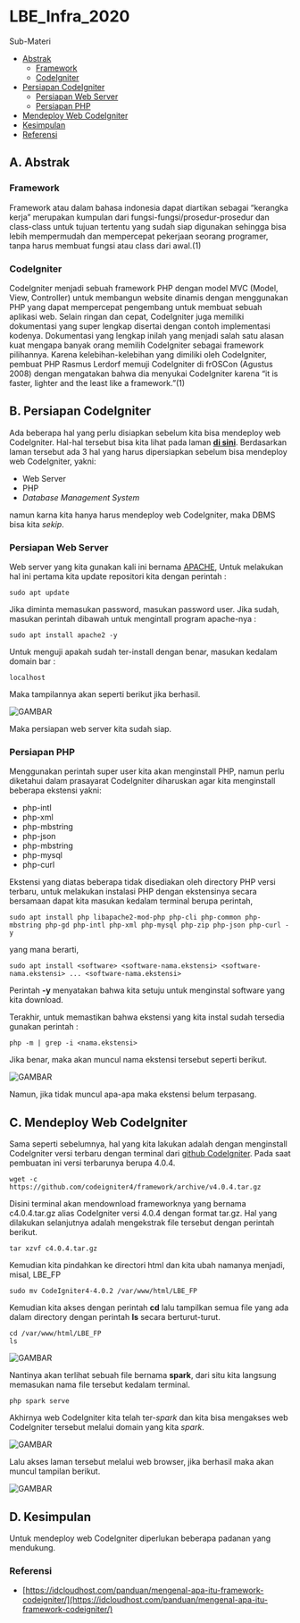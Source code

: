 # LBE_Infra_2020

Sub-Materi
- [Abstrak](#a-abstrak)
    - [Framework](#framework)
    - [CodeIgniter](#codeigniter)
- [Persiapan CodeIgniter](#b-persiapan-codeigniter)
    - [Persiapan Web Server](#persiapan-web-server)
    - [Persiapan PHP](#persiapan-php)
- [Mendeploy Web CodeIgniter](#c-mendeploy-web-codeigniter)
- [Kesimpulan](#d-kesimpulan)
- [Referensi](#referensi)

## A. Abstrak

### Framework

Framework atau dalam bahasa indonesia dapat diartikan sebagai “kerangka kerja” merupakan kumpulan dari fungsi-fungsi/prosedur-prosedur dan class-class untuk tujuan tertentu yang sudah siap digunakan sehingga bisa lebih mempermudah dan mempercepat pekerjaan seorang programer, tanpa harus membuat fungsi atau class dari awal.(1)

### CodeIgniter

CodeIgniter menjadi sebuah framework PHP dengan model MVC (Model, View, Controller) untuk membangun website dinamis dengan menggunakan PHP yang dapat mempercepat pengembang untuk membuat sebuah aplikasi web. Selain ringan dan cepat, CodeIgniter juga memiliki dokumentasi yang super lengkap disertai dengan contoh implementasi kodenya. Dokumentasi yang lengkap inilah yang menjadi salah satu alasan kuat mengapa banyak orang memilih CodeIgniter sebagai framework pilihannya. Karena kelebihan-kelebihan yang dimiliki oleh CodeIgniter, pembuat PHP Rasmus Lerdorf memuji CodeIgniter di frOSCon (Agustus 2008) dengan mengatakan bahwa dia menyukai CodeIgniter karena “it is faster, lighter and the least like a framework.”(1)

## B. Persiapan CodeIgniter

Ada beberapa hal yang perlu disiapkan sebelum kita bisa mendeploy web CodeIgniter. Hal-hal tersebut bisa kita lihat pada laman **[di sini](https://codeigniter.com/user_guide/intro/requirements.html)**. Berdasarkan laman tersebut ada 3 hal yang harus dipersiapkan sebelum bisa mendeploy web CodeIgniter, yakni:
-   Web Server
-   PHP
-   _Database Management System_

namun karna kita hanya harus mendeploy web CodeIgniter, maka DBMS bisa kita *sekip*.

### Persiapan Web Server
Web server yang kita gunakan kali ini bernama [APACHE](https://httpd.apache.org/), Untuk melakukan hal ini pertama kita update repositori kita dengan perintah :
```
sudo apt update
```
Jika diminta memasukan password, masukan password user. Jika sudah, masukan perintah dibawah untuk mengintall program apache-nya :
```
sudo apt install apache2 -y
```
Untuk menguji apakah sudah ter-install dengan benar, masukan kedalam domain bar :
```
localhost
```
Maka tampilannya akan seperti berikut jika berhasil.

![GAMBAR](Gambar/gambar1.jpg)

Maka persiapan web server kita sudah siap.

### Persiapan PHP

Menggunakan perintah super user kita akan menginstall PHP, namun perlu diketahui dalam prasayarat CodeIgniter diharuskan agar kita menginstall beberapa ekstensi yakni:
-   php-intl
-   php-xml
-   php-mbstring
-   php-json
-   php-mbstring
-   php-mysql
-   php-curl

Ekstensi yang diatas beberapa tidak disediakan oleh directory PHP versi terbaru, untuk melakukan instalasi PHP dengan ekstensinya secara bersamaan dapat kita masukan kedalam terminal berupa perintah,
```
sudo apt install php libapache2-mod-php php-cli php-common php-mbstring php-gd php-intl php-xml php-mysql php-zip php-json php-curl -y
```
yang mana berarti,
```
sudo apt install <software> <software-nama.ekstensi> <software-nama.ekstensi> ... <software-nama.ekstensi>
```
Perintah **-y** menyatakan bahwa kita setuju untuk menginstal software yang kita download.

Terakhir, untuk memastikan bahwa ekstensi yang kita instal sudah tersedia gunakan perintah :
```
php -m | grep -i <nama.ekstensi>
```
Jika benar, maka akan muncul nama ekstensi tersebut seperti berikut.

![GAMBAR](Gambar/gambar2.jpg)

Namun, jika tidak muncul apa-apa maka ekstensi belum terpasang.

## C. Mendeploy Web CodeIgniter

Sama seperti sebelumnya, hal yang kita lakukan adalah dengan menginstall CodeIgniter versi terbaru dengan terminal dari [github CodeIgniter](https://github.com/codeigniter4/CodeIgniter4/releases). Pada saat pembuatan ini versi terbarunya berupa 4.0.4.
```
wget -c https://github.com/codeigniter4/framework/archive/v4.0.4.tar.gz
```
Disini terminal akan mendownload frameworknya yang bernama c4.0.4.tar.gz alias CodeIgniter versi 4.0.4 dengan format tar.gz. Hal yang dilakukan selanjutnya adalah mengekstrak file tersebut dengan perintah berikut.
```
tar xzvf c4.0.4.tar.gz
```
Kemudian kita pindahkan ke directori html dan kita ubah namanya menjadi, misal, LBE_FP
```
sudo mv CodeIgniter4-4.0.2 /var/www/html/LBE_FP
```
Kemudian kita akses dengan perintah **cd** lalu tampilkan semua file yang ada dalam directory dengan perintah **ls** secara berturut-turut.
```
cd /var/www/html/LBE_FP
ls
```

![GAMBAR](Gambar/gambar3.jpg)

Nantinya akan terlihat sebuah file bernama **spark**, dari situ kita langsung memasukan nama file tersebut kedalam terminal.
```
php spark serve
```
Akhirnya web CodeIgniter kita telah ter-_spark_ dan kita bisa mengakses web CodeIgniter tersebut melalui domain yang kita _spark_.

![GAMBAR](Gambar/gambar4.jpg)

Lalu akses laman tersebut melalui web browser, jika berhasil maka akan muncul tampilan berikut.

![GAMBAR](Gambar/gambar5.jpg)

## D. Kesimpulan

Untuk mendeploy web CodeIgniter diperlukan beberapa padanan yang mendukung.

### Referensi

- [https://idcloudhost.com/panduan/mengenal-apa-itu-framework-codeigniter/](https://idcloudhost.com/panduan/mengenal-apa-itu-framework-codeigniter/)
